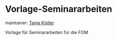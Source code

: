 # Vorlage-Seminararbeiten

maintainer: [Tanja Kistler](https://github.com/TanjaKistler) 


Vorlage für Seminararbeiten für die FOM


